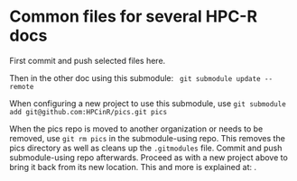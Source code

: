 # Common files for several HPC-R docs

First commit and push selected files here.

Then in the other doc using this submodule:
` git submodule update --remote` 

When configuring a new project to use this submodule, use
`git submodule add git@github.com:HPCinR/pics.git pics`

When the pics repo is moved to another organization or needs to be removed, use
`git rm pics` in the submodule-using repo. This removes the pics directory as well as cleans up the `.gitmodules` file. Commit and push submodule-using repo afterwards. Proceed as with a new project above to bring it back from its new location. This and more is explained at: [](https://stackoverflow.com/questions/1260748/how-do-i-remove-a-submodule).
